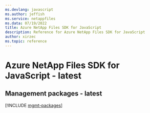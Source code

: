 ```yaml
---
ms.devlang: javascript
ms.author: jeffish
ms.service: netappfiles
ms.data: 07/19/2022
title: Azure NetApp Files SDK for JavaScript
description: Reference for Azure NetApp Files SDK for JavaScript
author: xirzec
ms.topic: reference
---
```

# Azure NetApp Files SDK for JavaScript - latest

## Management packages - latest
[!INCLUDE [mgmt-packages](netapp-files-mgmt-index.md)]
